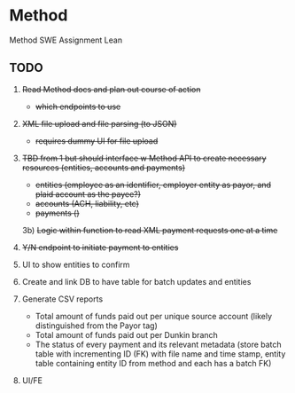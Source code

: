 # Method
Method SWE Assignment Lean

## TODO
1) ~~Read Method docs and plan out course of action~~
    - ~~which endpoints to use~~
2) ~~XML file upload and file parsing (to JSON)~~
    - ~~requires dummy UI for file upload~~
3) ~~TBD from 1 but should interface w Method API to create necessary resources (entities, accounts and payments)~~
    - ~~entities (employee as an identifier, employer entity as payor, and plaid account as the payee?)~~
    - ~~accounts (ACH, liability, etc)~~
    - ~~payments ()~~
      
   3b) ~~Logic within function to read XML payment requests one at a time~~
4) ~~Y/N endpoint to initiate payment to entities~~
5) UI to show entities to confirm
6) Create and link DB to have table for batch updates and entities
7) Generate CSV reports
   - Total amount of funds paid out per unique source account (likely distinguished from the Payor tag)
   - Total amount of funds paid out per Dunkin branch
   - The status of every payment and its relevant metadata (store batch table with incrementing ID (FK) with file name and time stamp, entity table containing entity ID from method and each has a batch FK)
 8) UI/FE
